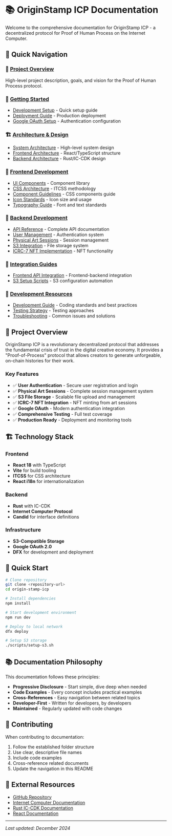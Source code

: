# 📚 OriginStamp ICP Documentation

Welcome to the comprehensive documentation for OriginStamp ICP - a decentralized protocol for Proof of Human Process on the Internet Computer.

## 🎯 Quick Navigation

### 📖 [Project Overview](./01-project-overview.md)

High-level project description, goals, and vision for the Proof of Human Process protocol.

### 🚀 [Getting Started](./02-getting-started/)

- [Development Setup](./02-getting-started/01-development-setup.md) - Quick setup guide
- [Deployment Guide](./02-getting-started/02-deployment-guide.md) - Production deployment
- [Google OAuth Setup](./02-getting-started/03-google-oauth-setup.md) - Authentication configuration

### 🏗️ [Architecture & Design](./03-architecture/)

- [System Architecture](./03-architecture/01-system-architecture.md) - High-level system design
- [Frontend Architecture](./03-architecture/02-frontend-architecture.md) - React/TypeScript structure
- [Backend Architecture](./03-architecture/03-backend-architecture.md) - Rust/IC-CDK design

### 🎨 [Frontend Development](./04-frontend/)

- [UI Components](./04-frontend/01-ui-components.md) - Component library
- [CSS Architecture](./04-frontend/02-css-architecture.md) - ITCSS methodology
- [Component Guidelines](./04-frontend/03-component-guidelines.md) - CSS components guide
- [Icon Standards](./04-frontend/04-icon-standards.md) - Icon size and usage
- [Typography Guide](./04-frontend/05-typography-guide.md) - Font and text standards

### 🔧 [Backend Development](./05-backend/)

- [API Reference](./05-backend/01-api-reference.md) - Complete API documentation
- [User Management](./05-backend/02-user-management.md) - Authentication system
- [Physical Art Sessions](./05-backend/03-physical-art-sessions.md) - Session management
- [S3 Integration](./05-backend/04-s3-integration.md) - File storage system
- [ICRC-7 NFT Implementation](./05-backend/05-icrc7-nft-implementation.md) - NFT functionality

### 🔌 [Integration Guides](./06-integration/)

- [Frontend API Integration](./06-integration/01-frontend-api-integration.md) - Frontend-backend integration
- [S3 Setup Scripts](./06-integration/02-s3-setup-scripts.md) - S3 configuration automation

### 🧪 [Development Resources](./07-development/)

- [Development Guide](./07-development/01-development-guide.md) - Coding standards and best practices
- [Testing Strategy](./07-development/02-testing-strategy.md) - Testing approaches
- [Troubleshooting](./07-development/03-troubleshooting.md) - Common issues and solutions

## 🎯 Project Overview

OriginStamp ICP is a revolutionary decentralized protocol that addresses the fundamental crisis of trust in the digital creative economy. It provides a "Proof-of-Process" protocol that allows creators to generate unforgeable, on-chain histories for their work.

### Key Features

- ✅ **User Authentication** - Secure user registration and login
- ✅ **Physical Art Sessions** - Complete session management system
- ✅ **S3 File Storage** - Scalable file upload and management
- ✅ **ICRC-7 NFT Integration** - NFT minting from art sessions
- ✅ **Google OAuth** - Modern authentication integration
- ✅ **Comprehensive Testing** - Full test coverage
- ✅ **Production Ready** - Deployment and monitoring tools

## 🏗️ Technology Stack

### Frontend

- **React 18** with TypeScript
- **Vite** for build tooling
- **ITCSS** for CSS architecture
- **React i18n** for internationalization

### Backend

- **Rust** with IC-CDK
- **Internet Computer Protocol**
- **Candid** for interface definitions

### Infrastructure

- **S3-Compatible Storage**
- **Google OAuth 2.0**
- **DFX** for development and deployment

## 🚀 Quick Start

```bash
# Clone repository
git clone <repository-url>
cd origin-stamp-icp

# Install dependencies
npm install

# Start development environment
npm run dev

# Deploy to local network
dfx deploy

# Setup S3 storage
./scripts/setup-s3.sh
```

## 📚 Documentation Philosophy

This documentation follows these principles:

- **Progressive Disclosure** - Start simple, dive deep when needed
- **Code Examples** - Every concept includes practical examples
- **Cross-References** - Easy navigation between related topics
- **Developer-First** - Written for developers, by developers
- **Maintained** - Regularly updated with code changes

## 🤝 Contributing

When contributing to documentation:

1. Follow the established folder structure
2. Use clear, descriptive file names
3. Include code examples
4. Cross-reference related documents
5. Update the navigation in this README

## 🔗 External Resources

- [GitHub Repository](https://github.com/Kevin5621/origin-stamp-icp)
- [Internet Computer Documentation](https://internetcomputer.org/docs)
- [Rust IC-CDK Documentation](https://docs.rs/ic-cdk)
- [React Documentation](https://react.dev)

---

_Last updated: December 2024_
